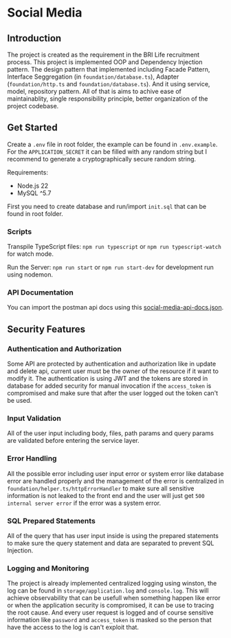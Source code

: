 # Social Media

## Introduction
The project is created as the requirement in the BRI Life recruitment process. This project is implemented OOP and Dependency Injection pattern. The design pattern that implemented including Facade Pattern, Interface Seggregation (in `foundation/database.ts`), Adapter (`foundation/http.ts` and `foundation/database.ts`). And it using service, model, repository pattern. All of that is aims to achive ease of maintainablity, single responsibility principle, better organization of the project codebase.

## Get Started
Create a `.env` file in root folder, the example can be found in `.env.example`. For the `APPLICATION_SECRET` it can be filled with any random string but I recommend to generate a cryptographically secure random string.

Requirements:
* Node.js 22
* MySQL ^5.7

First you need to create database and run/import `init.sql` that can be found in root folder.

### Scripts
Transpile TypeScript files:
```npm run typescript``` or
```npm run typescript-watch``` for watch mode.

Run the Server:
```npm run start``` or
```npm run start-dev``` for development run using nodemon.

### API Documentation
You can import the postman api docs using this [social-media-api-docs.json](./social-media-api-docs.json).

## Security Features
### Authentication and Authorization
Some API are protected by authentication and authorization like in update and delete api, current user must be the owner of the resource if it want to modify it. The authentication is using JWT and the tokens are stored in database for added security for manual invocation if the `access_token` is compromised and make sure that after the user logged out the token can't be used.

### Input Validation
All of the user input including body, files, path params and query params are validated before entering the service layer.

### Error Handling
All the possible error including user input error or system error like database error are handled properly and the management of the error is centralized in `foundation/helper.ts/httpErrorHandler` to make sure all sensitive information is not leaked to the front end and the user will just get `500 internal server error` if the error was a system error.

### SQL Prepared Statements
All of the query that has user input inside is using the prepared statements to make sure the query statement and data are separated to prevent SQL Injection.

### Logging and Monitoring
The project is already implemented centralized logging using winston, the log can be found in `storage/application.log` and `console.log`. This will achieve observability that can be usefull when something happen like error or when the application security is compromised, it can be use to tracing the root cause. And every user request is logged and of course sensitive information like `password` and `access_token` is masked so the person that have the access to the log is can't exploit that.
